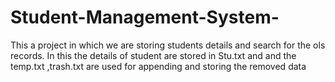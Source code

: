 # Student-Management-System-
This a project in which we are storing students details and search for the ols records.
In this the details of student are stored in Stu.txt and and the temp.txt ,trash.txt are used for appending and storing the removed data 
